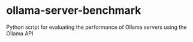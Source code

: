 # ollama-server-benchmark
Python script for evaluating the performance of Ollama servers using the Ollama API
